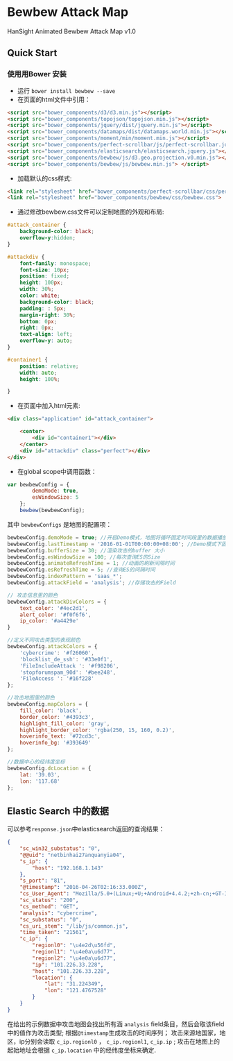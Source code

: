 # Bewbew Attack Map

HanSight Animated Bewbew Attack Map v1.0

## Quick Start

### 使用用Bower 安装
* 运行 `bower install bewbew --save`
* 在页面的html文件中引用：

````html
<script src="bower_components/d3/d3.min.js"></script>
<script src="bower_components/topojson/topojson.min.js"></script>
<script src="bower_components/jquery/dist/jquery.min.js"></script>
<script src="bower_components/datamaps/dist/datamaps.world.min.js"></script>
<script src="bower_components/moment/min/moment.min.js"></script>
<script src="bower_components/perfect-scrollbar/js/perfect-scrollbar.jquery.min.js"></script>
<script src="bower_components/elasticsearch/elasticsearch.jquery.js"></script>
<script src="bower_components/bewbew/js/d3.geo.projection.v0.min.js"></script>
<script src="bower_components/bewbew/js/bewbew.min.js"> </script>
````
* 加载默认的css样式:

`````html
<link rel="stylesheet" href="bower_components/perfect-scrollbar/css/perfect-scrollbar.min.css">
<link rel="stylesheet" href="bower_components/bewbew/css/bewbew.css">
`````
* 通过修改bewbew.css文件可以定制地图的外观和布局:

```css
#attack_container {
    background-color: black;
    overflow-y:hidden;
}

#attackdiv {
    font-family: monospace;
    font-size: 10px;
    position: fixed;
    height: 100px;
    width: 30%;
    color: white;
    background-color: black;
    padding: : 5px;
    margin-right: 30%;
    bottom: 0px;
    right: 0px;
    text-align: left;
    overflow-y: auto;
}

#container1 {
    position: relative;
    width: auto;
    height: 100%;

}

```

* 在页面中加入html元素:

````html
<div class="application" id="attack_container">

    <center>
        <div id="container1"></div>
    </center>
    <div id="attackdiv" class="perfect"></div>
</div>
````

* 在global scope中调用函数：

```javascript
var bewbewConfig = {
        demoMode: true,
        esWindowSize: 5
    };
    bewbew(bewbewConfig);
```

其中 `bewbewConfigs` 是地图的配置项：

````javascript
bewbewConfig.demoMode = true; //开启Demo模式，地图将循环固定时间段里的数据播放动画
bewbewConfig.lastTimestamp = '2016-01-01T00:00:00+08:00'; //Demo模式下固定时间段的起始点
bewbewConfig.bufferSize = 30; //渲染攻击的buffer 大小
bewbewConfig.esWindowSize = 100; //每次查询ES的Size
bewbewConfig.animateRefreshTime = 1; //动画的刷新间隔时间
bewbewConfig.esRefreshTime = 5; //查询ES的间隔时间
bewbewConfig.indexPattern = 'saas_*';
bewbewConfig.attackField = 'analysis'; //存储攻击的Field

// 攻击信息里的颜色
bewbewConfig.attackDivColors = {
    text_color: '#4ec2d1',
    alert_color: '#f0f6f6',
    ip_color: '#a4429e'
}

//定义不同攻击类型的表现颜色
bewbewConfig.attackColors = {
    'cybercrime': '#f26060',
    'blocklist_de_ssh': '#33e0f1',
    'FileIncludeAttack ': '#f98206',
    'stopforumspam_90d': '#bee248',
    'FileAccess ': '#16f228'
};

//攻击地图里的颜色
bewbewConfig.mapColors = {
    fill_color: 'black',
    border_color: '#4393c3',
    highlight_fill_color: 'gray',
    highlight_border_color: 'rgba(250, 15, 160, 0.2)',
    hoverinfo_text: '#72cd3c',
    hoverinfo_bg: '#393649'
};

//数据中心的经纬度坐标
bewbewConfig.dcLocation = {
    lat: '39.03',
    lon: '117.68'
};
````

## Elastic Search 中的数据

可以参考`response.json`中elasticsearch返回的查询结果：

````json
{
    "sc_win32_substatus": "0",
    "@@uid": "netbinhai27anquanyia04",
    "s_ip": {
        "host": "192.168.1.143"
    },
    "s_port": "81",
    "@timestamp": "2016-04-26T02:16:33.000Z",
    "cs_User_Agent": "Mozilla/5.0+(Linux;+U;+Android+4.4.2;+zh-cn;+GT-I9500+Build/KOT49H)+AppleWebKit/537.36+(KHTML,+like+Gecko)Version/4.0+MQQBrowser/5.0+QQ-URL-Manager+Mobile+Safari/537.36",
    "sc_status": "200",
    "cs_method": "GET",
    "analysis": "cybercrime",
    "sc_substatus": "0",
    "cs_uri_stem": "/lib/js/common.js",
    "time_taken": "21561",
    "c_ip": {
        "regionl0": "\u4e2d\u56fd",
        "regionl1": "\u4e0a\u6d77",
        "regionl2": "\u4e0a\u6d77",
        "ip": "101.226.33.228",
        "host": "101.226.33.228",
        "location": {
            "lat": "31.224349",
            "lon": "121.4767528"
        }
    }
}
````

在给出的示例数据中攻击地图会找出所有涵 `analysis` field条目，然后会取该field中的值作为攻击类型;
根据`@timestamp`生成攻击的时间序列；
攻击来源地国家，地区，ip分别会读取 `c_ip.regionl0` ， `c_ip.regionl1`, `c_ip.ip` ;
攻击在地图上的起始地址会根据 `c_ip.location` 中的经纬度坐标来确定.
